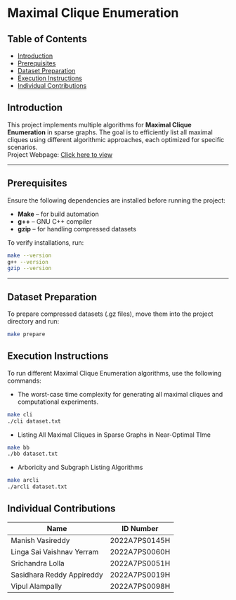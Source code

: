 # **Maximal Clique Enumeration**  

## **Table of Contents**  
- [Introduction](#introduction)  
- [Prerequisites](#prerequisites)  
- [Dataset Preparation](#dataset-preparation)  
- [Execution Instructions](#execution-instructions)  
- [Individual Contributions](#individual-contributions)  

## **Introduction**
This project implements multiple algorithms for **Maximal Clique Enumeration** in sparse graphs. The goal is to efficiently list all maximal cliques using different algorithmic approaches, each optimized for specific scenarios.  
Project Webpage: [Click here to view](https://daa-assignment-1.pages.dev/)

---

## **Prerequisites**  
Ensure the following dependencies are installed before running the project:  
- **Make** – for build automation  
- **g++** – GNU C++ compiler  
- **gzip** – for handling compressed datasets  

To verify installations, run:  
```bash
make --version
g++ --version
gzip --version
```

---

## Dataset Preparation
To prepare compressed datasets (.gz files), move them into the project directory and run:
```bash
make prepare
```

## **Execution Instructions**  
To run different Maximal Clique Enumeration algorithms, use the following commands:
- The worst-case time complexity for generating all maximal cliques and computational experiments.
```bash
make cli
./cli dataset.txt
```

- Listing All Maximal Cliques in Sparse Graphs in Near-Optimal TIme
```bash
make bb
./bb dataset.txt
```

- Arboricity and Subgraph Listing Algorithms
```bash
make arcli
./arcli dataset.txt
```

## Individual Contributions
| Name | ID Number |
| --- | --- |
| Manish Vasireddy | 2022A7PS0145H |
| Linga Sai Vaishnav Yerram | 2022A7PS0060H |
| Srichandra Lolla | 2022A7PS0051H |
| Sasidhara Reddy Appireddy | 2022A7PS0019H |
| Vipul Alampally | 2022A7PS0098H |
